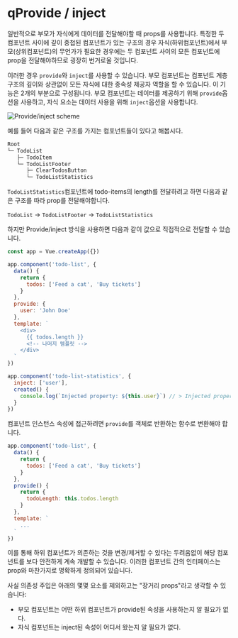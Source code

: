 # qProvide / inject

일반적으로 부모가 자식에게 데이터를 전달해야할 때 props를 사용합니다.  특정한 두 컴포넌트 사이에 깊이 중첩된 컴포넌트가 있는 구조의 경우 자식(하위컴포넌트)에서 부모(상위컴포넌트)의 무언가가 필요한 경우에는 두 컴포넌트 사이의 모든 컴포넌트에 prop을 전달해야하므로 굉장히 번거로울 것입니다.

이러한 경우 `provide`와 `inject`를 사용할 수 있습니다. 부모 컴포넌트는 컴포넌트 계층 구조의 깊이와 상관없이 모든 자식에 대한 종속성 제공자 역할을 할 수 있습니다. 이 기능은 2개의 부분으로 구성됩니다. 부모 컴포넌트는 데이터를 제공하기 위해 `provide`옵션을 사용하고, 자식 요소는 데이터 사용을 위해 `inject`옵션을 사용합니다.

![Provide/inject scheme](https://v3.ko.vuejs.org/images/components_provide.png)

예를 들어 다음과 같은 구조를 가지는 컴포넌트들이 있다고 해봅시다.

```html
Root
└─ TodoList
   ├─ TodoItem
   └─ TodoListFooter
      ├─ ClearTodosButton
      └─ TodoListStatistics
```

`TodoListStatistics`컴포넌트에 todo-items의 length를 전달하려고 하면 다음과 같은 구조를 따라 prop를 전달해야합니다.

 `TodoList` -> `TodoListFooter` -> `TodoListStatistics`

하지만 Provide/inject 방식을 사용하면 다음과 같이 값으로 직접적으로 전달할 수 있습니다.

```js
const app = Vue.createApp({})

app.component('todo-list', {
  data() {
    return {
      todos: ['Feed a cat', 'Buy tickets']
    }
  },
  provide: {
    user: 'John Doe'
  },
  template: `
    <div>
      {{ todos.length }}
      <!-- 나머지 템플릿 -->
    </div>
  `
})

app.component('todo-list-statistics', {
  inject: ['user'],
  created() {
    console.log(`Injected property: ${this.user}`) // > Injected property: John Doe
  }
})
```

컴포넌트 인스턴스 속성에 접근하려면 `provide`를 객체로 반환하는 함수로 변환해야 합니다.

```js
app.component('todo-list', {
  data() {
    return {
      todos: ['Feed a cat', 'Buy tickets']
    }
  },
  provide() {
    return {
      todoLength: this.todos.length
    }
  },
  template: `
    ...
  `
})
```

이를 통해 하위 컴포넌트가 의존하는 것을 변경/제거할 수 있다는 두려움없이 해당 컴포넌트를 보다 안전하게 계속 개발할 수 있습니다. 이러한 컴포넌트 간의 인터페이스는 prop와 마찬가지로 명확하게 정의되어 있습니다.

사실 의존성 주입은 아래의 몇몇 요소를 제외하고는 "장거리 props"라고 생각할 수 있습니다:

- 부모 컴포넌트는 어떤 하위 컴포넌트가 provide된 속성을 사용하는지 알 필요가 없다.
- 자식 컴포넌트는 inject된 속성이 어디서 왔는지 알 필요가 없다.

